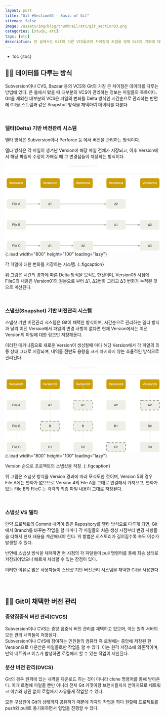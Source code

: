 ```yaml
---
layout: post
title: "Git #Section03 - Basic of Git"
sitemap: false
image: /assets/img/blog/thumbnail/etc/git_section03.png
categories: [study, etc]
tags: [etc]
description: 본 글에서는 Git이 다른 VCS들과의 차이점에 초점을 맞춰 Git의 기초에 대해 알아도보록 한다.
---
```


* toc
{:toc}

## ✍🏻 데이터를 다루는 방식
Subversion이나 CVS, Bazaar 등의 VCS와 Git의 가장 큰 차이점은 데이터를 다루는 방법에 있다. 큰 틀에서 봤을 때 대부분의 VCS이 관리하는 정보는 파일들의 목록이다. Git을 제외한 대부분의 VCS은 파일의 변화를 Delta 방식인 시간순으로 관리하는 반면에 Git을 스트림과 같은 Snapshot 방식을 채택하여 데이터를 다룬다.

<br>

### 델타(Delta) 기반 버전관리 시스템
델타 방식은 Subversion이나 Perforce 등 에서 버전을 관리하는 방식이다.    

델타 방식은 각 파일이 생겨난 Version에 해당 파일 전체가 저장되고, 이후 Version에서 해당 파일의 수정이 가해질 때 그 변경점들이 저장되는 방식이다. 

![Full-width image](/assets/img/blog/etc/git_section03_image01.png){:.lead width="800" height="100" loading="lazy"}

각 파일에 대한 변화를 저장하는 시스템.
{:.figcaption}

위 그림은 시간의 경과에 따른 Delta 방식을 모식도 한것이며, Version05 시점에 FileC의 내용은 Version01의 
원본으로 부터 ∆1, ∆2변화 그리고 ∆3 변화가 누적된 것으로 계산된다.

<br>

### 스냅샷(Snapshot) 기반 버전관리 시스템
스냅샷 기반 버전관리 시스템은 Git이 채택한 방식이며, 시간순으로 관리하는 델타 방식과 달리 이전 Version에서 파일의 변경 사항이 없다면 현재 Version에서는 이전 Version의 파일에 대한 링크만 저장해둔다.   


이러한 매커니즘으로 새로운 Version이 생성될때 마다 해당 Version에서 각 파일의 최종 상태 그대로 저장되며, 내역들 전반도 용량을 크게 차지하지 않는 효율적인 방식으로 관리된다.

![Full-width image](/assets/img/blog/etc/git_section03_image02.png){:.lead width="800" height="100" loading="lazy"}

Version 순으로 프로젝트의 스냅샷을 저장.
{:.figcaption}

위 그림은 스냅샷 방식을 Version 경과에 따라 모식도한 것이며, Version 5의 경우 File A에는 변화가 없으므로 Version 4의 File A를 그대로 연결해서 가져오고, 변화가 있는 File B와 FileC 는 각각의 최종 파일 내용이 그대로 저장된다.

<br>

### 스냅샷 VS 델타
만약 프로젝트의 Commit 내역이 많은 Repository를 델타 방식으로 다루게 되면, Git에서 Branch를 바꾸는 작업을 할 때마다 각 파일들의 처음 생성 시점부터 변경 사항들을 더해서 현재 내용을 계산해내야 한다. 위 방법은 히스토리가 길어질수록 속도 이슈가 발생할 수 있다.   

반면에 스냅샷 방식을 채택하면 현 시점의 각 파일들이 pull 명령어를 통해 최송 상태로 저장되어있으니 빠르게 처리할 수 있는 장점이 있다.    

이러한 이유로 많은 사용자들이 스냅샷 기반 버전관리 시스템을 채택한 Git을 사용한다.

<br>
<br>

## ✍🏻 Git이 채택한 버전 관리

### 중앙집중식 버전 관리(CVCS)
Subversion이나 CVS는 중앙 집중식 버전 관리를 채택하고 있으며, 이는 원격 서버의 모든 관리 내역들이 저장된다.   
Subversion이나 CVS에 참여하는 인원들의 컴퓨터 즉 로컬에는 중앙에 저장된 현 Version으로 다운받은 파일들로만 작업을 할 수 있다. 이는 원격 저장소에 의존적이며, 만약 네트워크 이슈가 발생하면 로컬에서 할 수 있는 작업이 제한된다.

### 분산 버전 관리(DVCS)
Git의 경우 원격에 있는 내역을 다운로드 하는 것이 아니라 clone 명령어를 통해 받아온다. 이때 로컬에 파일들 뿐만 아니라 전체 Git 커밋이랑 브랜치들까지 받아지므로 네트워크 이슈와 상관 없이 로컬에서 자유롭게 작업할 수 있다.

모든 구성원이 Git의 상태까지 공유하기 때문에 각자의 작업을 하다 원할때 프로젝트를 push와 pull로 동기화하면서 협업을 진행할 수 있다.